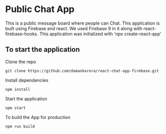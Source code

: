 # Public Chat App

This is a public message board where people can Chat. This application is built using Firebase and react. We used Firebase 9 in it along with react-firebase-hooks. This application was initialized with 
'npx create-react-app'


## To start the application

Clone the repo

`git clone https://github.com/damankarora/react-chat-app-firebase.git`

Install dependencies

`npm install`

Start the application

`npm start`

To build the App for production

`npm run build`
